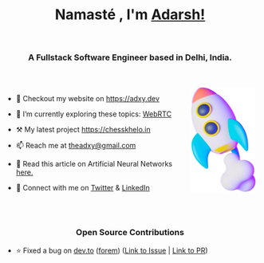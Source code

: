 <h1 align="center">Namasté , I'm <a href="https://adxy.dev" target="blank">
Adarsh!</a></h1>
<br>
<h3 align="center">A Fullstack Software Engineer based in Delhi, India.</h3>
<br>
<br>

<a target="_blank" align="center">
  <img align="right" top="500"  height="210" width="130" alt="rocket-image" src="https://raw.githubusercontent.com/adxy/adxy/main/public/images/rocket.png">
</a>

- 🤝 Checkout my website on  <a href="https://adxy.dev" target="blank">https://adxy.dev</a>

- 🌱 I’m currently exploring these topics: <a href="https://webrtc.org/" target="blank">WebRTC</a>


- ⚒️ My latest project  <a href="https://chesskhelo.in" target="blank">https://chesskhelo.in</a>

- 📫 Reach me at theadxy@gmail.com

- 📖 Read this article on Artificial Neural Networks <a href="https://www.adxy.dev/writings/what-is-a-neural-network-visualising-&-understanding-a-neural-network-in-depth" target="blank">here.</a>

- 🤝 Connect with me on <a href="https://twitter.com/theadxy" target="blank">Twitter</a> & <a href="https://www.linkedin.com/in/adxy/" target="blank">LinkedIn</a>

<br>
<br>
<h3 align="center">Open Source Contributions</h3>

- ⭐ Fixed a bug on [dev.to](https://dev.to) ([forem](https://github.com/forem/forem)) ([Link to Issue](https://github.com/forem/forem/issues/16998) | [Link to PR](https://github.com/forem/forem/pull/18909)) 
